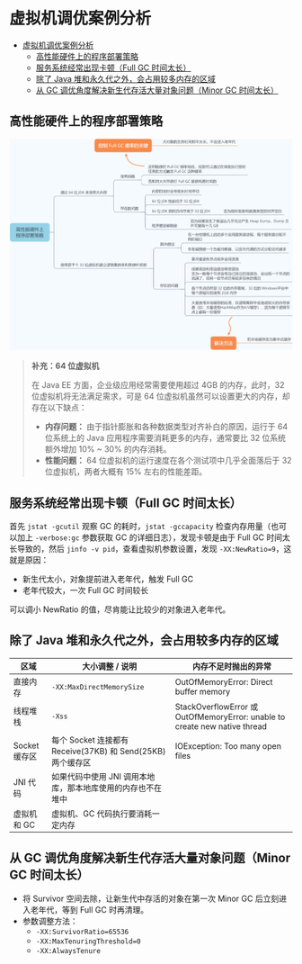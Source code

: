 # 虚拟机调优案例分析

<!-- TOC -->

- [虚拟机调优案例分析](#虚拟机调优案例分析)
    - [高性能硬件上的程序部署策略](#高性能硬件上的程序部署策略)
    - [服务系统经常出现卡顿（Full GC 时间太长）](#服务系统经常出现卡顿full-gc-时间太长)
    - [除了 Java 堆和永久代之外，会占用较多内存的区域](#除了-java-堆和永久代之外会占用较多内存的区域)
    - [从 GC 调优角度解决新生代存活大量对象问题（Minor GC 时间太长）](#从-gc-调优角度解决新生代存活大量对象问题minor-gc-时间太长)

<!-- /TOC -->

## 高性能硬件上的程序部署策略

![高性能硬件上的程序部署策略.png](./pic/高性能硬件上的程序部署策略.png)



> **补充：64 位虚拟机**
>
> 在 Java EE 方面，企业级应用经常需要使用超过 4GB 的内存，此时，32 位虚拟机将无法满足需求，可是 64 位虚拟机虽然可以设置更大的内存，却存在以下缺点：
>
> - **内存问题：** 由于指针膨胀和各种数据类型对齐补白的原因，运行于 64 位系统上的 Java 应用程序需要消耗更多的内存，通常要比 32 位系统额外增加 10% ~ 30% 的内存消耗。
> - **性能问题：** 64 位虚拟机的运行速度在各个测试项中几乎全面落后于 32 位虚拟机，两者大概有 15% 左右的性能差距。



## 服务系统经常出现卡顿（Full GC 时间太长）

首先 `jstat -gcutil` 观察 GC 的耗时，`jstat -gccapacity` 检查内存用量（也可以加上 `-verbose:gc` 参数获取 GC 的详细日志），发现卡顿是由于 Full GC 时间太长导致的，然后 `jinfo -v pid`，查看虚拟机参数设置，发现 `-XX:NewRatio=9`，这就是原因：

- 新生代太小，对象提前进入老年代，触发 Full GC
- 老年代较大，一次 Full GC 时间较长

可以调小 NewRatio 的值，尽肯能让比较少的对象进入老年代。



## 除了 Java 堆和永久代之外，会占用较多内存的区域

| 区域          | 大小调整 / 说明                                             | 内存不足时抛出的异常                                         |
| ------------- | ----------------------------------------------------------- | ------------------------------------------------------------ |
| 直接内存      | `-XX:MaxDirectMemorySize`                                   | OutOfMemoryError: Direct buffer memory                       |
| 线程堆栈      | `-Xss`                                                      | StackOverflowError 或 OutOfMemoryError: unable to create new native thread |
| Socket 缓存区 | 每个 Socket 连接都有 Receive(37KB) 和 Send(25KB) 两个缓存区 | IOException: Too many open files                             |
| JNI 代码      | 如果代码中使用 JNI 调用本地库，那本地库使用的内存也不在堆中 |                                                              |
| 虚拟机和 GC   | 虚拟机、GC 代码执行要消耗一定内存                           |                                                              |



## 从 GC 调优角度解决新生代存活大量对象问题（Minor GC 时间太长）

- 将 Survivor 空间去除，让新生代中存活的对象在第一次 Minor GC 后立刻进入老年代，等到 Full GC 时再清理。
- 参数调整方法：
	- `-XX:SurvivorRatio=65536`
	- `-XX:MaxTenuringThreshold=0`
	- `-XX:AlwaysTenure`